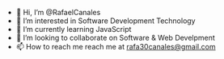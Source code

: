 - 👋 Hi, I’m @RafaelCanales
- 👀 I’m interested in Software Development Technology
- 🌱 I’m currently learning JavaScript 
- 💞️ I’m looking to collaborate on Software & Web Develpment 
- 📫 How to reach me reach me at rafa30canales@gmail.com

<!---
RafaelCanales/RafaelCanales is a ✨ special ✨ repository because its `README.md` (this file) appears on your GitHub profile.
You can click the Preview link to take a look at your changes.
--->
